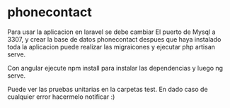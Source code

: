 # phonecontact

Para usar la aplicacion en laravel se debe cambiar El puerto de Mysql a 3307, y crear la base de datos phonecontact despues que haya instalado toda la aplicacion
puede realizar las migraicones y ejecutar php artisan serve.

Con angular ejecute npm install para instalar las dependencias y luego ng serve.

Puede ver las pruebas unitarias en la carpetas test.
En dado caso de cualquier error hacermelo notificar :) 
